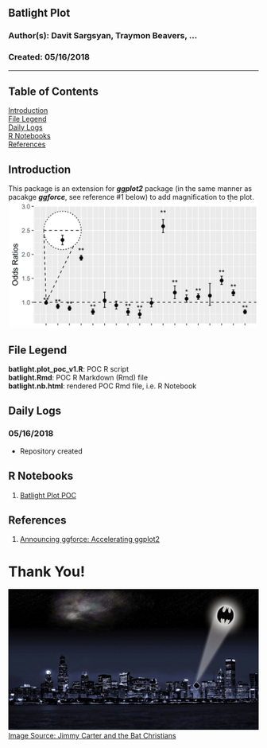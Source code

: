 ## Batlight Plot
### Author(s): Davit Sargsyan, Traymon Beavers, ...
### Created: 05/16/2018

---

## Table of Contents
[Introduction](#intro)     
[File Legend](#files)       
[Daily Logs](#logs)     
[R Notebooks](#rnote)     
[References](#ref)     

## Introduction<a name="intro"></a>
This package is an extension for ***ggplot2*** package (in the same manner as pacakge ***ggforce***, see reference #1 below) to add magnification to the plot.    
![](media/batlight_plot.png?raw=true "Title")   

## File Legend<a name="files"></a>
**batlight.plot_poc_v1.R**: POC R script    
**batlight.Rmd**: POC R Markdown (Rmd) file    
**batlight.nb.html**: rendered POC Rmd file, i.e. R Notebook    

## Daily Logs<a name="logs"></a>
### 05/16/2018
* Repository created

## R Notebooks<a name="rnote"></a>
1. [Batlight Plot POC](http://htmlpreview.github.com/?https://github.com/CVIRU/batlight.plot/blob/master/source/batlight.nb.html)    

## References<a name="ref"></a>
1. [Announcing ggforce: Accelerating ggplot2](https://www.r-bloggers.com/announcing-ggforce-accelerating-ggplot2/)    

# Thank You!
![](media/bat_signal.png?raw=true "Title")    
[Image Source: Jimmy Carter and the Bat Christians](http://corbiniansbear.blogspot.com/2014/04/jimmy-carter-and-bat-christians.html)